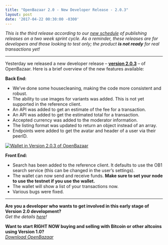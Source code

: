 ```yaml
---
title: "OpenBazaar 2.0 - New Developer Release - 2.0.3" 
layout: post
date: '2017-04-22 00:30:00 -0300'
---
```

        
_This is the third release according to our [new schedule](https://blog.openbazaar.org/new-version-2-0-development-release-schedule/) of publishing releases on a two week sprint cycle. As a reminder, these releases are for developers and those looking to test only; the product **is not ready** for real transactions yet!_

* * *

Yesterday we released a new developer release – **[version 2.0.3](https://github.com/OpenBazaar/openbazaar-desktop/releases)** – of OpenBazaar. Here is a brief overview of the new features available:

**Back End:**

*   We’ve done some housecleaning, making the code more consistent and robust.
*   The ability to use images for variants was added. This is not yet supported in the reference client.
*   An API was added to get an estimate of the fee for a transaction.
*   An API was added to get the estimated total for a transaction.
*   Accepted currency was added to the moderator information.
*   The listing format was updated to return an object instead of an array.
*   Endpoints were added to get the avatar and header of a user via their peerID.

[![Wallet in Version 2.0.3 of OpenBazaar](Wallet-in-Version-2.0.3.png)](Wallet-in-Version-2.0.3.png)

**Front End:**

*   Search has been added to the reference client. It defaults to use the OB1 search service (this can be changed in the user’s settings).
*   The wallet can now send and receive funds. **Make sure to set your node to use the testnet if you use the wallet.**
*   The wallet will show a list of your transactions now.
*   Various bugs were fixed.

* * *

**Are you a developer who wants to get involved in this early stage of Version 2.0 development?**  
_Get the details [here](https://blog.openbazaar.org/milestone-1-developer-release-for-openbazaar-2-0/#.WJuWRxIrLOR)!_

**Want to start RIGHT NOW buying and selling with Bitcoin or other altcoins using Version 1.0?**  
_[Download OpenBazaar](http://openbazaar.org/)_